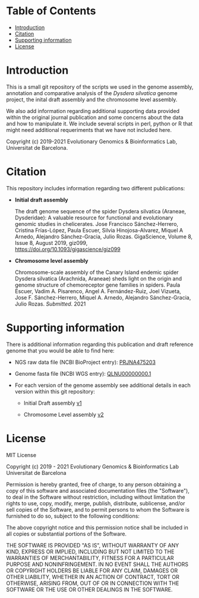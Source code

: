 # Table of Contents

- [Introduction](#introduction)
- [Citation](#citation)
- [Supporting information](#supporting-information)
- [License](#license)


# Introduction

This is a small git repository of the scripts we used in the genome assembly, annotation and comparative analysis of the _Dysdera silvatica_ genome project, the inital draft assembly and the chromosome level assembly.

We also add information regarding additional supporting data provided within the original journal publication and some concerns about the data and how to manipulate it. We include several scripts in perl, python or R that might need additional requeriments that we have not included here.

Copyright (c) 2019-2021 Evolutionary Genomics & Bioinformatics Lab, Universitat de Barcelona.

# Citation

This repository includes information regarding two different publications:

- **Initial draft assembly**

	The draft genome sequence of the spider Dysdera silvatica (Araneae, Dysderidae): A valuable resource for functional and evolutionary genomic studies in chelicerates.
Jose Francisco Sánchez-Herrero, Cristina Frías-López, Paula Escuer, Silvia Hinojosa-Alvarez, Miquel A Arnedo, Alejandro Sánchez-Gracia, Julio Rozas. GigaScience, Volume 8, Issue 8, August 2019, giz099, https://doi.org/10.1093/gigascience/giz099

- **Chromosome level assembly**

	Chromosome-scale assembly of the Canary Island endemic spider Dysdera silvatica (Arachnida, Araneae) sheds light on the origin and genome structure of chemoreceptor gene families in spiders. Paula Escuer, Vadim A. Pisarenco, Angel A. Fernández-Ruiz, Joel Vizueta, Jose F. Sánchez-Herrero, Miquel A. Arnedo, Alejandro Sánchez-Gracia, Julio Rozas. _Submitted_. 2021


# Supporting information 
There is additional information regarding this publication and draft reference genome that you would be able to find here:

- NGS raw data file (NCBI BioProject entry): [PRJNA475203](https://www.ncbi.nlm.nih.gov/bioproject/PRJNA475203)

- Genome fasta file (NCBI WGS entry): [QLNU00000000.1](https://www.ncbi.nlm.nih.gov/genome/?term=txid477319[orgn])

- For each version of the genome assembly see additional details in each version within this git repository:

	- Initial Draft assembly [v1](https://github.com/molevol-ub/Dysdera_silvatica_genome/blob/master/v1/README.md)

	- Chromosome Level assembly [v2](https://github.com/molevol-ub/Dysdera_silvatica_genome/blob/master/v2/README.md)

# License

MIT License

Copyright (c) 2019 - 2021 Evolutionary Genomics & Bioinformatics Lab Universitat de Barcelona

Permission is hereby granted, free of charge, to any person obtaining a copy
of this software and associated documentation files (the "Software"), to deal
in the Software without restriction, including without limitation the rights
to use, copy, modify, merge, publish, distribute, sublicense, and/or sell
copies of the Software, and to permit persons to whom the Software is
furnished to do so, subject to the following conditions:

The above copyright notice and this permission notice shall be included in all
copies or substantial portions of the Software.

THE SOFTWARE IS PROVIDED "AS IS", WITHOUT WARRANTY OF ANY KIND, EXPRESS OR
IMPLIED, INCLUDING BUT NOT LIMITED TO THE WARRANTIES OF MERCHANTABILITY,
FITNESS FOR A PARTICULAR PURPOSE AND NONINFRINGEMENT. IN NO EVENT SHALL THE
AUTHORS OR COPYRIGHT HOLDERS BE LIABLE FOR ANY CLAIM, DAMAGES OR OTHER
LIABILITY, WHETHER IN AN ACTION OF CONTRACT, TORT OR OTHERWISE, ARISING FROM,
OUT OF OR IN CONNECTION WITH THE SOFTWARE OR THE USE OR OTHER DEALINGS IN THE
SOFTWARE.


